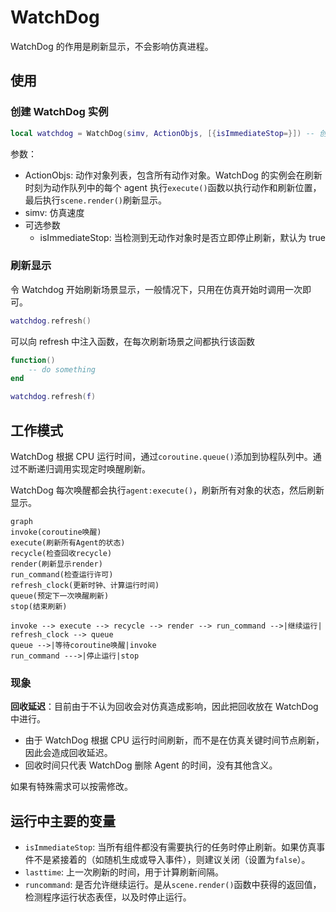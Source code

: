 # WatchDog

WatchDog 的作用是刷新显示，不会影响仿真进程。

## 使用

### 创建 WatchDog 实例

```lua
local watchdog = WatchDog(simv, ActionObjs, [{isImmediateStop=}]) -- 创建watchdog的实例
```

参数：

- ActionObjs: 动作对象列表，包含所有动作对象。WatchDog 的实例会在刷新时刻为动作队列中的每个 agent 执行`execute()`函数以执行动作和刷新位置，最后执行`scene.render()`刷新显示。
- simv: 仿真速度
- 可选参数
  - isImmediateStop: 当检测到无动作对象时是否立即停止刷新，默认为 true

### 刷新显示

令 Watchdog 开始刷新场景显示，一般情况下，只用在仿真开始时调用一次即可。

```lua
watchdog.refresh()
```

可以向 refresh 中注入函数，在每次刷新场景之间都执行该函数

```lua
function()
    -- do something
end

watchdog.refresh(f)
```

## 工作模式

WatchDog 根据 CPU 运行时间，通过`coroutine.queue()`添加到协程队列中。通过不断递归调用实现定时唤醒刷新。

WatchDog 每次唤醒都会执行`agent:execute()`，刷新所有对象的状态，然后刷新显示。

```mermaid
graph
invoke(coroutine唤醒)
execute(刷新所有Agent的状态)
recycle(检查回收recycle)
render(刷新显示render)
run_command(检查运行许可)
refresh_clock(更新时钟、计算运行时间)
queue(预定下一次唤醒刷新)
stop(结束刷新)

invoke --> execute --> recycle --> render --> run_command -->|继续运行| refresh_clock --> queue
queue -->|等待coroutine唤醒|invoke
run_command --->|停止运行|stop
```

### 现象

**回收延迟**：目前由于不认为回收会对仿真造成影响，因此把回收放在 WatchDog 中进行。

- 由于 WatchDog 根据 CPU 运行时间刷新，而不是在仿真关键时间节点刷新，因此会造成回收延迟。
- 回收时间只代表 WatchDog 删除 Agent 的时间，没有其他含义。

如果有特殊需求可以按需修改。

## 运行中主要的变量

- `isImmediateStop`: 当所有组件都没有需要执行的任务时停止刷新。如果仿真事件不是紧接着的（如随机生成或导入事件），则建议关闭（设置为`false`）。
- `lasttime`: 上一次刷新的时间，用于计算刷新间隔。
- `runcommand`: 是否允许继续运行。是从`scene.render()`函数中获得的返回值，检测程序运行状态表侄，以及时停止运行。

